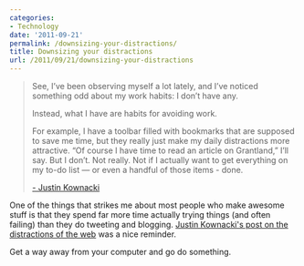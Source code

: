 ```yaml
---
categories:
- Technology
date: '2011-09-21'
permalink: /downsizing-your-distractions/
title: Downsizing your distractions
url: /2011/09/21/downsizing-your-distractions
---
```


<blockquote>See, I’ve been observing myself a lot lately, and I’ve noticed something odd about my work habits: I don’t have any.

Instead, what I have are habits for avoiding work.

For example, I have a toolbar filled with bookmarks that are supposed to save me time, but they really just make my daily distractions more attractive. “Of course I have time to read an article on Grantland,” I’ll say. But I don’t. Not really. Not if I actually want to get everything on my to-do list — or even a handful of those items - done.

<a href="http://www.justinkownacki.com/2011/08/26/why-im-ruthlessly-downsizing-my-life/">- Justin Kownacki</a></blockquote>

One of the things that strikes me about most people who make awesome stuff is that they spend far more time actually trying things (and often failing) than they do tweeting and blogging. <a href="http://www.justinkownacki.com/2011/08/26/why-im-ruthlessly-downsizing-my-life/">Justin Kownacki's post on the distractions of the web</a> was a nice reminder.

Get a way away from your computer and go do something.